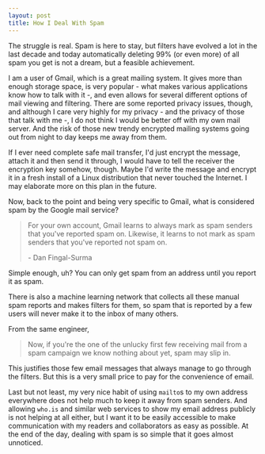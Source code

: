 ```yaml
---
layout: post
title: How I Deal With Spam
---
```

The struggle is real. Spam is here to stay, but filters have evolved a lot in
the last decade and today automatically deleting 99% (or even more) of all spam
you get is not a dream, but a feasible achievement.

I am a user of Gmail, which is a great mailing system. It gives more than
enough storage space, is very popular - what makes various applications know
how to talk with it -, and even allows for several different options of mail
viewing and filtering. There are some reported privacy issues, though, and
although I care very highly for my privacy - and the privacy of those that talk
with me -, I do not think I would be better off with my own mail server. And
the risk of those new trendy encrypted mailing systems going out from night to
day keeps me away from them.

If I ever need complete safe mail transfer, I'd just encrypt the message,
attach it and then send it through, I would have to tell the receiver the
encryption key somehow, though. Maybe I'd write the message and encrypt it in a
fresh install of a Linux distribution that never touched the Internet. I may
elaborate more on this plan in the future.

Now, back to the point and being very specific to Gmail, what is considered
spam by the Google mail service?

> For your own account, Gmail learns to always mark as spam senders that you've
> reported spam on. Likewise, it learns to not mark as spam senders that you've
> reported not spam on.
>
> \- Dan Fingal-Surma

Simple enough, uh? You can only get spam from an address until you report it
as spam.

There is also a machine learning network that collects all these manual spam
reports and makes filters for them, so spam that is reported by a few users
will never make it to the inbox of many others.

From the same engineer,

> Now, if you're the one of the unlucky first few receiving mail from a spam
> campaign we know nothing about yet, spam may slip in.

This justifies those few email messages that always manage to go through the
filters. But this is a very small price to pay for the convenience of email.

Last but not least, my very nice habit of using `mailto`s to my own address
everywhere does not help much to keep it away from spam senders. And allowing
`who.is` and similar web services to show my email address publicly is not
helping at all either, but I want it to be easily accessible to make
communication with my readers and collaborators as easy as possible. At the end
of the day, dealing with spam is so simple that it goes almost unnoticed.
